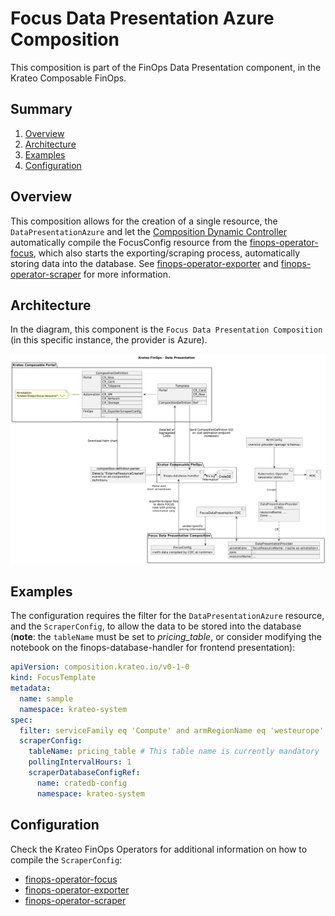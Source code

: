 # Focus Data Presentation Azure Composition
This composition is part of the FinOps Data Presentation component, in the Krateo Composable FinOps.

## Summary

1. [Overview](#overview)
2. [Architecture](#architecture)
3. [Examples](#examples)
4. [Configuration](#configuration)

## Overview
This composition allows for the creation of a single resource, the `DataPresentationAzure` and let the [Composition Dynamic Controller](https://github.com/krateoplatformops/composition-dynamic-controller) automatically compile the FocusConfig resource from the [finops-operator-focus](https://github.com/krateoplatformops/finops-operator-focus), which also starts the exporting/scraping process, automatically storing data into the database. See [finops-operator-exporter](https://github.com/krateoplatformops/finops-operator-exporter) and [finops-operator-scraper](https://github.com/krateoplatformops/finops-operator-scraper) for more information.

## Architecture
In the diagram, this component is the `Focus Data Presentation Composition` (in this specific instance, the provider is Azure).

![FinOps Composition Definition Parser](_diagrams/architecture.png)

## Examples
The configuration requires the filter for the `DataPresentationAzure` resource, and the `ScraperConfig`, to allow the data to be stored into the database (**note**: the `tableName` must be set to _pricing_table_, or consider modifying the notebook on the finops-database-handler for frontend presentation):
```yaml
apiVersion: composition.krateo.io/v0-1-0
kind: FocusTemplate
metadata:
  name: sample
  namespace: krateo-system
spec:
  filter: serviceFamily eq 'Compute' and armRegionName eq 'westeurope' and skuId eq 'DZH318Z08NRP/001B' and type eq 'Consumption'
  scraperConfig:
    tableName: pricing_table # This table name is currently mandatory
    pollingIntervalHours: 1
    scraperDatabaseConfigRef: 
      name: cratedb-config
      namespace: krateo-system
```

## Configuration
Check the Krateo FinOps Operators for additional information on how to compile the `ScraperConfig`:
- [finops-operator-focus](https://github.com/krateoplatformops/finops-operator-focus)
- [finops-operator-exporter](https://github.com/krateoplatformops/finops-operator-exporter)
- [finops-operator-scraper](https://github.com/krateoplatformops/finops-operator-scraper)